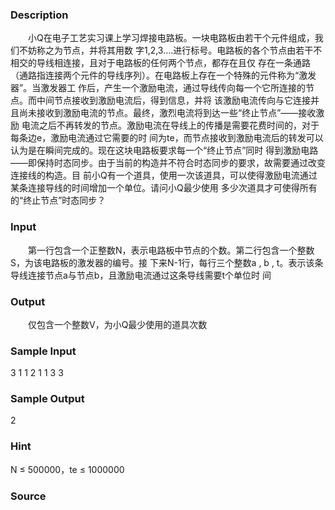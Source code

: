 
### Description
　　小Q在电子工艺实习课上学习焊接电路板。一块电路板由若干个元件组成，我们不妨称之为节点，并将其用数
字1,2,3….进行标号。电路板的各个节点由若干不相交的导线相连接，且对于电路板的任何两个节点，都存在且仅
存在一条通路（通路指连接两个元件的导线序列）。在电路板上存在一个特殊的元件称为“激发器”。当激发器工
作后，产生一个激励电流，通过导线传向每一个它所连接的节点。而中间节点接收到激励电流后，得到信息，并将
该激励电流传向与它连接并且尚未接收到激励电流的节点。最终，激烈电流将到达一些“终止节点”——接收激励
电流之后不再转发的节点。激励电流在导线上的传播是需要花费时间的，对于每条边e，激励电流通过它需要的时
间为te，而节点接收到激励电流后的转发可以认为是在瞬间完成的。现在这块电路板要求每一个“终止节点”同时
得到激励电路——即保持时态同步。由于当前的构造并不符合时态同步的要求，故需要通过改变连接线的构造。目
前小Q有一个道具，使用一次该道具，可以使得激励电流通过某条连接导线的时间增加一个单位。请问小Q最少使用
多少次道具才可使得所有的“终止节点”时态同步？
### Input
　　第一行包含一个正整数N，表示电路板中节点的个数。第二行包含一个整数S，为该电路板的激发器的编号。接
下来N-1行，每行三个整数a , b , t。表示该条导线连接节点a与节点b，且激励电流通过这条导线需要t个单位时
间
### Output
　　仅包含一个整数V，为小Q最少使用的道具次数
### Sample Input
3
1
1 2 1
1 3 3
### Sample Output
2
### Hint
N ≤ 500000，te ≤ 1000000

### Source
